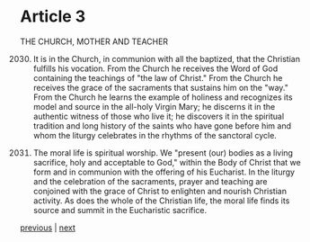 # Article 3

THE CHURCH, MOTHER AND TEACHER

2030. It is in the Church, in communion with all the baptized, that the Christian fulfills his vocation. From the Church he receives the Word of God containing the teachings of "the law of Christ." From the Church he receives the grace of the sacraments that sustains him on the "way." From the Church he learns the example of holiness and recognizes its model and source in the all-holy Virgin Mary; he discerns it in the authentic witness of those who live it; he discovers it in the spiritual tradition and long history of the saints who have gone before him and whom the liturgy celebrates in the rhythms of the sanctoral cycle.

2031. The moral life is spiritual worship. We "present (our) bodies as a living sacrifice, holy and acceptable to God," within the Body of Christ that we form and in communion with the offering of his Eucharist. In the liturgy and the celebration of the sacraments, prayer and teaching are conjoined with the grace of Christ to enlighten and nourish Christian activity. As does the whole of the Christian life, the moral life finds its source and summit in the Eucharistic sacrifice.

[previous](https://github.com/Tenari/non-fiction/blob/master/catechism/__P72.md) | [next](https://github.com/Tenari/non-fiction/blob/master/catechism/__P74.md)